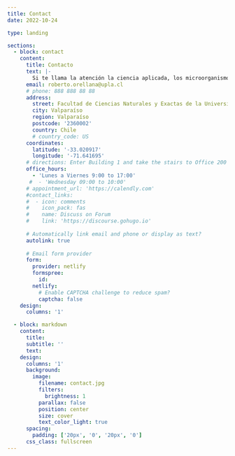 ```yaml
---
title: Contact
date: 2022-10-24

type: landing

sections:
  - block: contact
    content:
      title: Contacto
      text: |-
        Si te llama la atención la ciencia aplicada, los microorganismos o te interesa la fisiología o la ecología microbiana......contáctanos!
      email: roberto.orellana@upla.cl
      # phone: 888 888 88 88
      address:
        street: Facultad de Ciencias Naturales y Exactas de la Universidad de Playa Ancha. Subida Leopoldo Carvallo 270, Playa Ancha 
        city: Valparaíso
        region: Valparaíso
        postcode: '2360002'
        country: Chile
        # country_code: US
      coordinates:
        latitude: '-33.020917'
        longitude: '-71.641695'
      # directions: Enter Building 1 and take the stairs to Office 200 on Floor 2
      office_hours:
        - 'Lunes a Viernes 9:00 to 17:00'
       #  - 'Wednesday 09:00 to 10:00'
      # appointment_url: 'https://calendly.com'
      #contact_links:
      #  - icon: comments
      #    icon_pack: fas
      #    name: Discuss on Forum
      #    link: 'https://discourse.gohugo.io'
    
      # Automatically link email and phone or display as text?
      autolink: true
    
      # Email form provider
      form:
        provider: netlify
        formspree:
          id:
        netlify:
          # Enable CAPTCHA challenge to reduce spam?
          captcha: false
    design:
      columns: '1'

  - block: markdown
    content:
      title:
      subtitle: ''
      text:
    design:
      columns: '1'
      background:
        image: 
          filename: contact.jpg
          filters:
            brightness: 1
          parallax: false
          position: center
          size: cover
          text_color_light: true
      spacing:
        padding: ['20px', '0', '20px', '0']
      css_class: fullscreen
---
```

